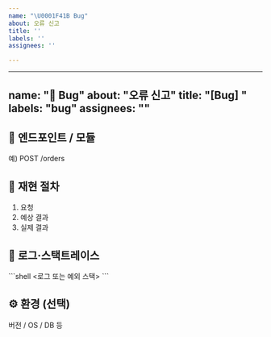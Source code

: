 ```yaml
---
name: "\U0001F41B Bug"
about: 오류 신고
title: ''
labels: ''
assignees: ''

---
```


---
name: "🐛 Bug"
about: "오류 신고"
title: "[Bug] "
labels: "bug"
assignees: ""
---

## 🔗 엔드포인트 / 모듈
예) POST /orders

## 🧪 재현 절차
1. 요청  
2. 예상 결과  
3. 실제 결과  

## 👣 로그·스택트레이스
\`\`\`shell
<로그 또는 예외 스택>
\`\`\`

## ⚙️ 환경 (선택)
버전 / OS / DB 등
